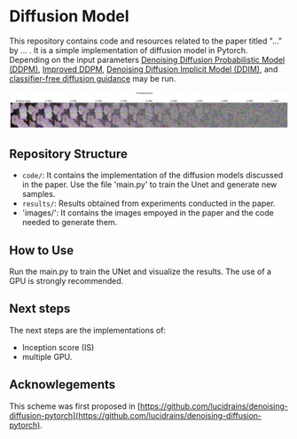 # Diffusion Model
This repository contains code and resources related to the paper titled "..." by ... .
It is a simple implementation of diffusion model in  Pytorch. Depending on the input parameters <a href="https://arxiv.org/abs/2006.11239">Denoising Diffusion Probabilistic Model (DDPM)</a>, <a href="https://arxiv.org/abs/2102.09672">Improved DDPM</a>, <a href="https://arxiv.org/abs/2010.02502">Denoising Diffusion Implicit Model (DDIM)</a>, and <a href="https://arxiv.org/abs/2207.12598">classifier-free diffusion guidance</a> may be run.

<img src="./images/forward_diffusion.png" width="1000px"><img>

## Repository Structure

- `code/`: It contains the implementation of the diffusion models discussed in the paper. Use the file 'main.py' to train the Unet and generate new samples.
- `results/`: Results obtained from experiments conducted in the paper.
- 'images/': It contains the images empoyed in the paper and the code needed to generate them.

## How to Use

Run the main.py to train the UNet and visualize the results. The use of a GPU is strongly recommended.

## Next steps
The next steps are the implementations of:
- Inception score (IS)
- multiple GPU.


## Acknowlegements
This scheme was first proposed in [https://github.com/lucidrains/denoising-diffusion-pytorch](https://github.com/lucidrains/denoising-diffusion-pytorch).

<!--## License

This project is licensed under the ... . -->
